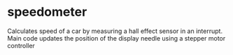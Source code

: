 # speedometer
Calculates speed of a car by measuring a hall effect sensor in an interrupt. Main code updates the position of the display needle using a stepper motor controller
